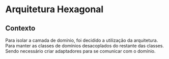 # Arquitetura Hexagonal

## Contexto

Para isolar a camada de domínio, foi decidido a utilização da arquitetura. Para manter as classes de domínios desacoplados do
restante das classes. Sendo necessário criar adaptadores para se comunicar com o domínio.